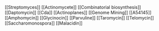 [[Streptomyces]]
[[Actinomycete]]
[[Combinatorial biosynthesis]]
[[Daptomycin]]
[[Cda]]
[[Actinoplanes]]
[[Genome Mining]]
[[A54145]]
[[Amphomycin]]
[[Glycinocin]]
[[Parvuline]]
[[Taromycin]]
[[Telomycin]]
[[Saccharomonospora]]
[[Malacidin]]
